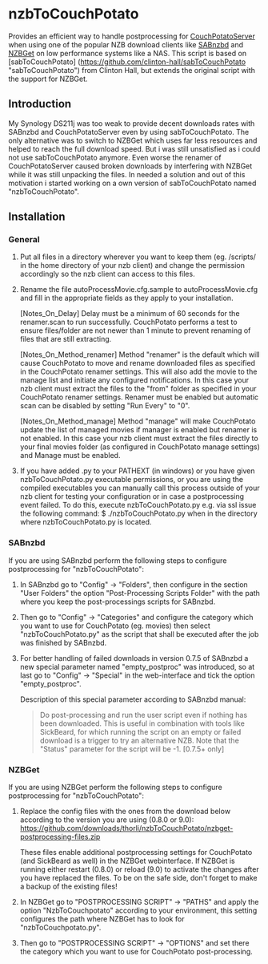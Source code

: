 nzbToCouchPotato
================

Provides an efficient way to handle postprocessing for [CouchPotatoServer](https://couchpota.to/ "CouchPotatoServer") 
when using one of the popular NZB download clients like [SABnzbd](http://sabnzbd.org/) and [NZBGet](http://nzbget.sourceforge.net/ "NZBGet") on low performance systems like a NAS. 
This script is based on [sabToCouchPotato] (https://github.com/clinton-hall/sabToCouchPotato "sabToCouchPotato") from Clinton Hall, but extends the original script with the support for NZBGet.

Introduction
------------
My Synology DS211j was too weak to provide decent downloads rates with SABnzbd and CouchPotatoServer even by using sabToCouchPotato.
The only alternative was to switch to NZBGet which uses far less resources and helped to reach the full download speed. 
But i was still unsatisfied as i could not use sabToCouchPotato anymore. 
Even worse the renamer of CouchPotatoServer caused broken downloads by interfering with NZBGet while it was still unpacking the files. 
In needed a solution and out of this motivation i started working on a own version of sabToCouchPotato named "nzbToCouchPotato".

Installation
------------
### General
1. Put all files in a directory wherever you want to keep them (eg. /scripts/ in the home directory of your nzb client) 
   and change the permission accordingly so the nzb client can access to this files. 

2. Rename the file autoProcessMovie.cfg.sample to autoProcessMovie.cfg and fill in the appropriate 
   fields as they apply to your installation.

	[Notes_On_Delay]
	Delay must be a minimum of 60 seconds for the renamer.scan to run successfully. CouchPotato 
	performs a test to ensure files/folder are not newer than 1 minute to prevent renaming of 
	files that are still extracting. 

	[Notes_On_Method_renamer]
	Method "renamer" is the default which will cause CouchPotato to move and rename downloaded files
	as specified in the CouchPotato renamer settings.
	This will also add the movie to the manage list and initiate any configured notifications.
	In this case your nzb client must extract the files to the "from" folder 
	as specified in your CouchPotato renamer settings. Renamer must be enabled 
	but automatic scan can be disabled by setting "Run Every" to "0".

	[Notes_On_Method_manage]
	Method "manage" will make CouchPotato update the list of managed movies if manager 
	is enabled but renamer is not enabled.
	In this case your nzb client must extract the files directly 
	to your final movies folder (as configured in CouchPotato manage settings) and Manage must 
	be enabled.

3. If you have added .py to your PATHEXT (in windows) or you have given nzbToCouchPotato.py executable 
   permissions, or you are using the compiled executables you can manually call this process outside of 
   your nzb client for testing your configuration or in case a postprocessing event failed.
   To do this, execute nzbToCouchPotato.py e.g. via ssl issue the following command: 
   $ ./nzbToCouchPotato.py when in the directory where nzbToCouchPotato.py is located.

### SABnzbd
If you are using SABnzbd perform the following steps to configure postprocessing for "nzbToCouchPotato":

1. In SABnzbd go to "Config" -> "Folders", then configure in the section "User Folders"
   the option "Post-Processing Scripts Folder" with the path where you keep the post-processings scripts for SABnzbd.
   
2. Then go to "Config" -> "Categories" 
   and configure the category which you want to use for CouchPotato (eg. movies) 
   then select "nzbToCouchPotato.py" as the script that shall be executed after the job was finished by SABnzbd.
   
3. For better handling of failed downloads in version 0.7.5 of SABnzbd a new special parameter named "empty_postproc" was introduced,
   so at last go to "Config" -> "Special" in the web-interface and tick the option "empty_postproc".
   
   Description of this special parameter according to SABnzbd manual: 
   > Do post-processing and run the user script even if nothing has been downloaded. 
   This is useful in combination with tools like SickBeard, for which running the script on an empty or failed download is a trigger to try an alternative NZB. 
   Note that the "Status" parameter for the script will be -1. [0.7.5+ only]
   
### NZBGet
If you are using NZBGet perform the following steps to configure postprocessing for "nzbToCouchPotato":

1. Replace the config files with the ones from the download below according to the version you are using (0.8.0 or 9.0):
   https://github.com/downloads/thorli/nzbToCouchPotato/nzbget-postprocessing-files.zip 

   These files enable additional postprocessing settings for CouchPotato (and SickBeard as well) in the NZBGet webinterface. 
   If NZBGet is running either restart (0.8.0) or reload (9.0) to activate the changes after you have replaced the files. 
   To be on the safe side, don't forget to make a backup of the existing files!

2. In NZBGet go to "POSTPROCESSING SCRIPT" -> "PATHS" and apply the option "NzbToCouchpotato" according to your environment, 
   this setting configures the path where NZBGet has to look for "nzbToCouchpotato.py".

3. Then go to "POSTPROCESSING SCRIPT" -> "OPTIONS" and set there the category which you want to use for CouchPotato post-processing.